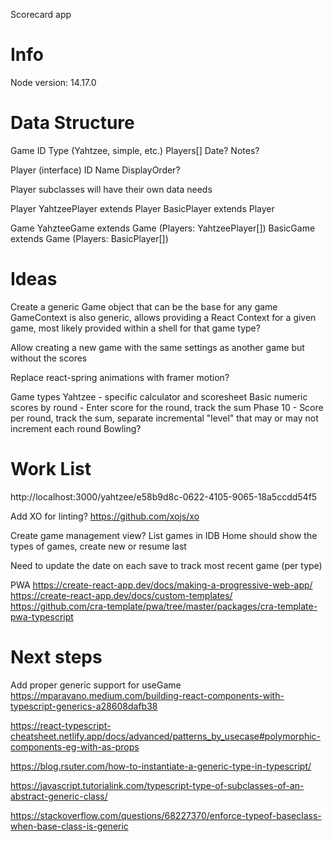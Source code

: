 Scorecard app

# Info

Node version: 14.17.0

# Data Structure

Game
ID
Type (Yahtzee, simple, etc.)
Players[]
Date?
Notes?

Player (interface)
ID
Name
DisplayOrder?

Player subclasses will have their own data needs

Player
YahtzeePlayer extends Player
BasicPlayer extends Player

Game
YahzteeGame extends Game (Players: YahtzeePlayer[])
BasicGame extends Game (Players: BasicPlayer[])

# Ideas

Create a generic Game object that can be the base for any game
GameContext is also generic, allows providing a React Context for a given game, most likely provided within a shell for that game type?

Allow creating a new game with the same settings as another game but without the scores

Replace react-spring animations with framer motion?

Game types
Yahtzee - specific calculator and scoresheet
Basic numeric scores by round - Enter score for the round, track the sum
Phase 10 - Score per round, track the sum, separate incremental "level" that may or may not increment each round
Bowling?

# Work List

http://localhost:3000/yahtzee/e58b9d8c-0622-4105-9065-18a5ccdd54f5

Add XO for linting? https://github.com/xojs/xo

Create game management view?
List games in IDB
Home should show the types of games, create new or resume last

Need to update the date on each save to track most recent game (per type)

PWA
https://create-react-app.dev/docs/making-a-progressive-web-app/
https://create-react-app.dev/docs/custom-templates/
https://github.com/cra-template/pwa/tree/master/packages/cra-template-pwa-typescript

# Next steps

Add proper generic support for useGame
https://mparavano.medium.com/building-react-components-with-typescript-generics-a28608dafb38

https://react-typescript-cheatsheet.netlify.app/docs/advanced/patterns_by_usecase#polymorphic-components-eg-with-as-props

https://blog.rsuter.com/how-to-instantiate-a-generic-type-in-typescript/

https://javascript.tutorialink.com/typescript-type-of-subclasses-of-an-abstract-generic-class/

https://stackoverflow.com/questions/68227370/enforce-typeof-baseclass-when-base-class-is-generic
